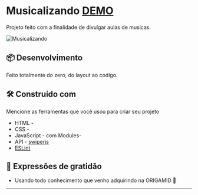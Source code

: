 # Musicalizando  [DEMO](https://rafaelsantos499.github.io/Musicalizando/) 

Projeto feito com a finalidade de divulgar aulas de musicas.

<img src="./Musicalizando.gif" alt="Musicalizando">

## 📦 Desenvolvimento

Feito totalmente do zero,  do layout ao codigo.

## 🛠️ Construído com

Mencione as ferramentas que você usou para criar seu projeto

* HTML - 
* CSS - 
* JavaScript - com Modules-
* API - [swiperjs](https://swiperjs.com/swiper-api) 
* [ESLint](https://eslint.org/)

## 🎁 Expressões de gratidão

* Usando todo conhecimento que venho adquirindo na ORIGAMID 📢

---